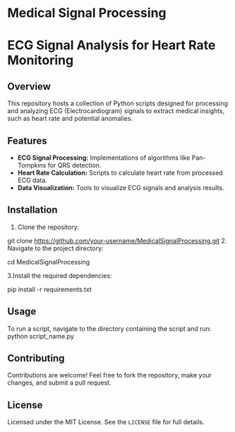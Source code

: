 # Medical Signal Processing

# ECG Signal Analysis for Heart Rate Monitoring


## Overview
This repository hosts a collection of Python scripts designed for processing and analyzing ECG (Electrocardiogram) signals to extract medical insights, such as heart rate and potential anomalies.

## Features
- **ECG Signal Processing:** Implementations of algorithms like Pan-Tompkins for QRS detection.
- **Heart Rate Calculation:** Scripts to calculate heart rate from processed ECG data.
- **Data Visualization:** Tools to visualize ECG signals and analysis results.

## Installation
1. Clone the repository:

git clone https://github.com/your-username/MedicalSignalProcessing.git
2. Navigate to the project directory:

cd MedicalSignalProcessing

3.Install the required dependencies:

pip install -r requirements.txt

## Usage
To run a script, navigate to the directory containing the script and run:
python script_name.py
## Contributing
Contributions are welcome! Feel free to fork the repository, make your changes, and submit a pull request.

## License
Licensed under the MIT License. See the `LICENSE` file for full details.
